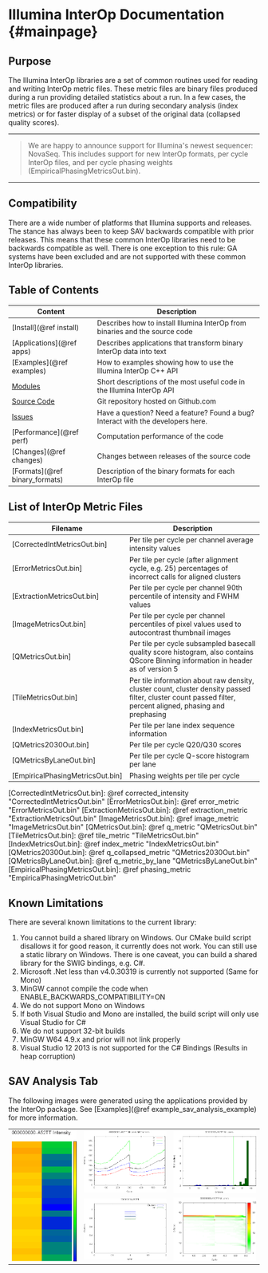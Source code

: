 Illumina InterOp Documentation                         {#mainpage}
==============================

Purpose
-------

The Illumina InterOp libraries are a set of common routines used for reading and writing InterOp metric files.  These
metric files are binary files produced during a run providing detailed statistics about a run.  In a few cases, the 
metric files are produced after a run during secondary analysis (index metrics) or for faster display of a subset of 
the original data (collapsed quality scores).

***
>  We are happy to announce support for Illumina's newest sequencer: NovaSeq. This includes support for new InterOp
>  formats, per cycle InterOp files, and per cycle phasing weights (EmpiricalPhasingMetricsOut.bin).
***

Compatibility
-------------

There are a wide number of platforms that Illumina supports and releases.  The stance has always been to keep SAV 
backwards compatible with prior releases.  This means that these common InterOp libraries need to be backwards 
compatible as well.  There is one exception to this rule: GA systems have been excluded and are not supported with 
these common InterOp libraries.

Table of Contents
-----------------

| Content                       | Description                                                                          |
| ----------------------------- | -------------------------------------------------------------------------------------|
| [Install](@ref install)       | Describes how to install Illumina InterOp from binaries and the source code          |
| [Applications](@ref apps)     | Describes applications that transform binary InterOp data into text                  |
| [Examples](@ref examples)     | How to examples showing how to use the Illumina InterOp C++ API                      |
| [Modules](modules.html)       | Short descriptions of the most useful code in the Illumina InterOp API               |
| [Source Code]                 | Git repository hosted on Github.com                                                  |
| [Issues]                      | Have a question? Need a feature? Found a bug? Interact with the developers here.     |
| [Performance](@ref perf)      | Computation performance of the code                                                  |
| [Changes](@ref changes)       | Changes between releases of the source code                                          |
| [Formats](@ref binary_formats)| Description of the binary formats for each InterOp file                              |

[Source Code]: https://github.com/Illumina/interop
[Issues]: https://github.com/Illumina/interop/issues

List of InterOp Metric Files
----------------------------

| Filename                         | Description                                                                                                                                                   |
| -------------------------------- | ------------------------------------------------------------------------------------------------------------------------------------------------------------- |
| [CorrectedIntMetricsOut.bin]     | Per tile per cycle per channel average intensity values                                                                                                       |
| [ErrorMetricsOut.bin]            | Per tile per cycle (after alignment cycle, e.g. 25) percentages of incorrect calls for aligned clusters                                                       |
| [ExtractionMetricsOut.bin]       | Per tile per cycle per channel 90th percentile of intensity and FWHM values                                                                                   |
| [ImageMetricsOut.bin]            | Per tile per cycle per channel percentiles of pixel values used to autocontrast thumbnail images                                                              |
| [QMetricsOut.bin]                | Per tile per cycle subsampled basecall quality score histogram, also contains QScore Binning information in header as of version 5                            |
| [TileMetricsOut.bin]             | Per tile information about raw density, cluster count, cluster density passed filter, cluster count passed filter, percent aligned, phasing and prephasing    |
| [IndexMetricsOut.bin]            | Per tile per lane index sequence information                                                                                                                  |
| [QMetrics2030Out.bin]            | Per tile per cycle Q20/Q30 scores                                                                                                                             |
| [QMetricsByLaneOut.bin]          | Per tile per cycle Q-score histogram per lane                                                                                                                 |
| [EmpiricalPhasingMetricsOut.bin] | Phasing weights per tile per cycle                                                                                                                            |

[CorrectedIntMetricsOut.bin]: @ref corrected_intensity "CorrectedIntMetricsOut.bin"
[ErrorMetricsOut.bin]: @ref error_metric "ErrorMetricsOut.bin"
[ExtractionMetricsOut.bin]: @ref extraction_metric "ExtractionMetricsOut.bin"
[ImageMetricsOut.bin]: @ref image_metric "ImageMetricsOut.bin"
[QMetricsOut.bin]: @ref q_metric "QMetricsOut.bin"
[TileMetricsOut.bin]: @ref tile_metric "TileMetricsOut.bin"
[IndexMetricsOut.bin]: @ref index_metric "IndexMetricsOut.bin"
[QMetrics2030Out.bin]: @ref q_collapsed_metric "QMetrics2030Out.bin"
[QMetricsByLaneOut.bin]: @ref q_metric_by_lane "QMetricsByLaneOut.bin"
[EmpiricalPhasingMetricsOut.bin]: @ref phasing_metric "EmpiricalPhasingMetricOut.bin"


Known Limitations
-----------------

There are several known limitations to the current library:

  1. You cannot build a shared library on Windows. Our CMake build script disallows it for good reason, it currently
     does not work. You can still use a static library on Windows. There is one caveat, you can build a shared
     library for the SWIG bindings, e.g. C#.
  2. Microsoft .Net less than v4.0.30319 is currently not supported (Same for Mono)
  3. MinGW cannot compile the code when ENABLE_BACKWARDS_COMPATIBILITY=ON
  4. We do not support Mono on Windows
  5. If both Visual Studio and Mono are installed, the build script will only use Visual Studio for C#
  6. We do not support 32-bit builds
  7. MinGW W64 4.9.x and prior will not link properly
  8. Visual Studio 12 2013 is not supported for the C# Bindings (Results in heap corruption)

SAV Analysis Tab
----------------

The following images were generated using the applications provided by
the InterOp package. See [Examples](@ref example_sav_analysis_example)
for more information.

<table class="tg">
  <tr>
    <th class="tg-yw4l" rowspan="2"><img src="MiSeqDemo_flowcell-Intensity.png" alt="MiSeqDemo_flowcell-Intensity.png" width=250 /></th>
    <th class="tg-yw4l"><img src="MiSeqDemo_Intensity-by-cycle_Intensity.png" alt="MiSeqDemo_Intensity-by-cycle_Intensity.png" width=320/></th>
    <th class="tg-yw4l"><img src="MiSeqDemo_q-histogram.png" alt="MiSeqDemo_q-histogram.png" width=320 /></th>
  </tr>
  <tr>
    <td class="tg-yw4l"><img src="MiSeqDemo_ClusterCount-by-lane.png" alt="MiSeqDemo_ClusterCount-by-lane.png" width=320/></td>
    <td class="tg-yw4l"><img src="MiSeqDemo_q-heat-map.png" alt="MiSeqDemo_q-heat-map.png" width=320 /></td>
  </tr>
</table>
